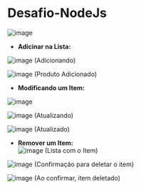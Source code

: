 # Desafio-NodeJs

![image](https://github.com/CainaZumaa/Desafio-NodeJs/assets/124850081/f4deca4c-e22f-43c8-921f-3535ac1ad28c)

- **Adicinar na Lista:**

![image](https://github.com/CainaZumaa/Desafio-NodeJs/assets/124850081/f52a2234-6986-4641-96ed-d065062e30ec)
(Adicionando)

![image](https://github.com/CainaZumaa/Desafio-NodeJs/assets/124850081/da4da3e9-eb30-483c-b981-88d1f10e6f4e)
(Produto Adicionado)

- **Modificando um Item:**

![image](https://github.com/CainaZumaa/Desafio-NodeJs/assets/124850081/47d57621-9290-485d-9d1d-b1fdbe71ff3b)

![image](https://github.com/CainaZumaa/Desafio-NodeJs/assets/124850081/2f88ee10-42c5-42d8-9e55-60d1fe2976bd)
(Atualizando)

![image](https://github.com/CainaZumaa/Desafio-NodeJs/assets/124850081/c996fbe6-9da9-4cef-93b0-3731e9e2a254)
(Atualizado)

- **Remover um Item:**      
![image](https://github.com/CainaZumaa/Desafio-NodeJs/assets/124850081/14ad01f4-3b12-4e55-af9d-cb6fd4d03d1d)
(Lista com o Item)

![image](https://github.com/CainaZumaa/Desafio-NodeJs/assets/124850081/d2dc4dc3-20c8-4c69-ae8d-de28b332f99a)
(Confirmação para deletar o item)

![image](https://github.com/CainaZumaa/Desafio-NodeJs/assets/124850081/6ecaff91-1cd0-4117-8a15-361cdabf4db2)
(Ao confirmar, item deletado)











